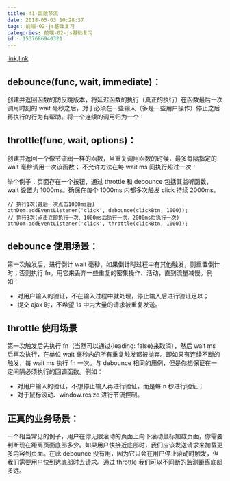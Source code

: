 ```yaml
---
title: 41-函数节流
date: 2018-05-03 10:28:37
tags: 前端-02-js基础复习
categories: 前端-02-js基础复习
id : 1537686940321
---
```


[link](https://www.cnblogs.com/fsjohnhuang/p/4147810.html),[link](https://blog.csdn.net/ligang2585116/article/details/75003436)

## debounce(func, wait, immediate)：

创建并返回函数的防反跳版本，将延迟函数的执行（真正的执行）在函数最后一次调用时刻的 wait 毫秒之后，对于必须在一些输入（多是一些用户操作）停止之后再执行的行为有帮助。将一个连续的调用归为一个！

## throttle(func, wait, options)：

创建并返回一个像节流阀一样的函数，当重复调用函数的时候，最多每隔指定的 wait 毫秒调用一次该函数； 不允许方法在每 wait ms 间执行超过一次！

举个例子：页面存在一个按钮，通过 throttle 和 debounce 包括其监听函数，wait 设置为 1000ms。确保在每个 1000ms 内都多次触发 click 持续 2000ms。

```
// 执行1次(最后一次点击1000ms后)
btnDom.addEventListener('click', debounce(clickBtn, 1000));
// 执行3次(点击立即执行一次、1000ms后执行一次，2000ms后执行一次)
btnDom.addEventListener('click', throttle(clickBtn, 1000));
```

## debounce 使用场景：

第一次触发后，进行倒计 wait 毫秒，如果倒计时过程中有其他触发，则重置倒计时；否则执行 fn。用它来丢弃一些重复的密集操作、活动，直到流量减慢。例如：

- 对用户输入的验证，不在输入过程中就处理，停止输入后进行验证足以；
- 提交 ajax 时，不希望 1s 中内大量的请求被重复发送。

## throttle 使用场景

第一次触发后先执行 fn（当然可以通过{leading: false}来取消），然后 wait ms 后再次执行，在单位 wait 毫秒内的所有重复触发都被抛弃。即如果有连续不断的触发，每 wait ms 执行 fn 一次。与 debounce 相同的用例，但是你想保证在一定间隔必须执行的回调函数。例如：

- 对用户输入的验证，不想停止输入再进行验证，而是每 n 秒进行验证；
- 对于鼠标滚动、window.resize 进行节流控制。

## 正真的业务场景：

一个相当常见的例子，用户在你无限滚动的页面上向下滚动鼠标加载页面，你需要判断现在距离页面底部多少。如果用户快接近底部时，我们应该发送请求来加载更多内容到页面。在此 debounce 没有用，因为它只会在用户停止滚动时触发，但我们需要用户快到达底部时去请求。通过 throttle 我们可以不间断的监测距离底部多远。
